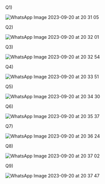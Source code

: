 Q1)












![WhatsApp Image 2023-09-20 at 20 31 05](https://github.com/ukkashah11/PF-Fall-2023/assets/115150510/2bb8ca30-9c77-4685-a12f-fde5f0d66e54)





Q2)












![WhatsApp Image 2023-09-20 at 20 32 01](https://github.com/ukkashah11/PF-Fall-2023/assets/115150510/ccc2da28-238a-425c-a91c-0e222ffe6b72)




Q3)














![WhatsApp Image 2023-09-20 at 20 32 54](https://github.com/ukkashah11/PF-Fall-2023/assets/115150510/ce81771d-4509-44bf-b7cb-6f7bc7acf303)




Q4)














![WhatsApp Image 2023-09-20 at 20 33 51](https://github.com/ukkashah11/PF-Fall-2023/assets/115150510/c2a9b13f-f8c6-466a-85cf-dec83dc513da)






Q5)













![WhatsApp Image 2023-09-20 at 20 34 30](https://github.com/ukkashah11/PF-Fall-2023/assets/115150510/9d453a3f-b87b-4189-b183-18401b77bcb2)






Q6)















![WhatsApp Image 2023-09-20 at 20 35 37](https://github.com/ukkashah11/PF-Fall-2023/assets/115150510/a178e5cd-d7c8-41dd-bc87-68cfeb707a73)






Q7)

















![WhatsApp Image 2023-09-20 at 20 36 24](https://github.com/ukkashah11/PF-Fall-2023/assets/115150510/25f70685-4101-441f-9f8c-2809f2c1147b)







Q8)












![WhatsApp Image 2023-09-20 at 20 37 02](https://github.com/ukkashah11/PF-Fall-2023/assets/115150510/fd5361ec-2be9-4006-8dbb-5d6ad2017528)








Q9)

















![WhatsApp Image 2023-09-20 at 20 37 47](https://github.com/ukkashah11/PF-Fall-2023/assets/115150510/d7ac1995-02d1-4759-b19f-e7f649381cb8)
